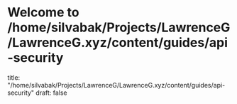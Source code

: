 # Welcome to /home/silvabak/Projects/LawrenceG/LawrenceG.xyz/content/guides/api-security
title: "/home/silvabak/Projects/LawrenceG/LawrenceG.xyz/content/guides/api-security"
draft: false
